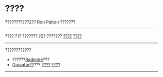 # ????

???????????2?? Ron Patton ???????

---
????
?1? ???????
?2? ???????
[????](http://edu.51cto.com/lesson/id-20600.html)
[????](https://www.processon.com/view/57cba730e4b08ba6cdcf1695)

---

????????????
* ??????[Redmine](http://www.hostedredmine.com/)??? 
* [Gravatar??](http://cn.gravatar.com/)??? 
[????](http://edu.51cto.com/course/course_id-6554.html)
[????]()

---
